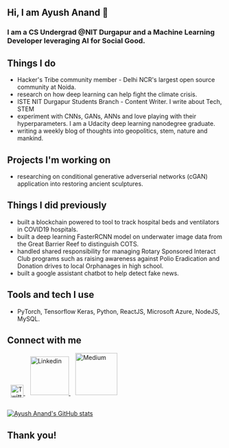 ## Hi, I am Ayush Anand 👋
### I am a CS Undergrad @NIT Durgapur and a Machine Learning Developer leveraging AI for Social Good.

## Things I do
+ Hacker's Tribe community member - Delhi NCR's largest open source community at Noida.
+ research on how deep learning can help fight the climate crisis.
+ ISTE NIT Durgapur Students Branch - Content Writer. I write about Tech, STEM
+ experiment with CNNs, GANs, ANNs and love playing with their hyperparameters. I am a Udacity deep learning nanodegree graduate.
+ writing a weekly blog of thoughts into geopolitics, stem, nature and mankind.

## Projects I'm working on
+ researching on conditional generative adverserial networks (cGAN) application into restoring ancient sculptures.

## Things I did previously
+ built a blockchain powered to tool to track hospital beds and ventilators in COVID19 hospitals.
+ built a deep learning FasterRCNN model on underwater image data from the Great Barrier Reef to distinguish COTS.
+ handled shared responsibility for managing Rotary Sponsored Interact Club programs such as raising awareness against Polio Eradication and Donation drives to local Orphanages in high school.
+ built a google assistant chatbot to help detect fake news.

## Tools and tech I use
+ PyTorch, Tensorflow Keras, Python, ReactJS, Microsoft Azure, NodeJS, MySQL.

## Connect with me
&nbsp;
<a href="https://twitter.com/theayushanand">
  <img  alt="Twitter" width="30px" style="position:relative;bottom:-6px" src="https://cdn3.iconfinder.com/data/icons/basicolor-reading-writing/24/077_twitter-128.png" />
</a>
&nbsp;&nbsp;
<a href="https://www.linkedin.com/in/theayushanand">
  <img  alt="Linkedin" width="90px" src="https://content.linkedin.com/content/dam/me/business/en-us/amp/brand-site/v2/bg/LI-Logo.svg.original.svg" />
</a>
&nbsp;&nbsp;
<a href="https://medium.com/@theayushanand">
  <img  alt="Medium" width="98px" src="https://miro.medium.com/max/2000/1*5ztbgEt4NqpVaxTc64C-XA.png" />
</a>
<br/><br/>

[![Ayush Anand's GitHub stats](https://github-readme-stats.vercel.app/api?username=ayushanand18&count_private=true&show_icons=true&theme=radical)](https://github.com/ayushanand18)


## Thank you!
